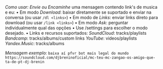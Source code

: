 *Como usar:*
_Envie ou Encaminhe_ uma mensagem contendo link's de musica e eu:
• Em modo *Download*: baixar diretamente se suportado e enviar na conversa (ou usar `/dl <links>`)
• Em modo de *Links*: enviar links direto para download (ou usar `/link <links>`)
• Em modo *Ask*: perguntar individualmente qual das opções
• Use /settings para escolher o modo desejado.
• Links e recursos suportados:
*SoundCloud*: tracks/playlists
*Bandcamp*: tracks/albums/custom links
*YouTube*: videos/playlists
*Yandex.Music*: tracks/albums

*Mensagem exemplo:*
`baixa aí pfvr bot mais legal do mundo https://soundcloud.com/djbreninoficial/mc-teu-mc-zangao-os-amigo-que-ta-de-pt-dj-brenin`
